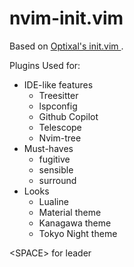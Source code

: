 # nvim-init.vim

Based on [ Optixal's init.vim ]( https://github.com/Optixal/neovim-init.vim ).

Plugins Used for:
* IDE-like features
  * Treesitter
  * lspconfig
  * Github Copilot
  * Telescope
  * Nvim-tree
* Must-haves
  * fugitive
  * sensible
  * surround
* Looks
  * Lualine
  * Material theme
  * Kanagawa theme
  * Tokyo Night theme

\<SPACE\> for leader

